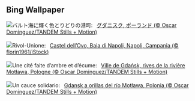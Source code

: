 ## Bing Wallpaper
![](https://www.bing.com/th?id=OHR.BlueGdansk_JA-JP0907344323_UHD.jpg&w=1000)バルト海に輝く色とりどりの港町:&nbsp;&ensp;[グダニスク, ポーランド (© Oscar Dominguez/TANDEM Stills + Motion)](https://www.bing.com/th?id=OHR.BlueGdansk_JA-JP0907344323_UHD.jpg)
<br><br/>
![](https://www.bing.com/th?id=OHR.GaribaldiNapoli_IT-IT9017622092_UHD.jpg&w=1000)Rivol-Unione:&nbsp;&ensp;[Castel dell’Ovo, Baia di Napoli, Napoli, Campania (© florin1961/iStock)](https://www.bing.com/th?id=OHR.GaribaldiNapoli_IT-IT9017622092_UHD.jpg)
<br><br/>
![](https://www.bing.com/th?id=OHR.BlueGdansk_FR-FR3495478989_UHD.jpg&w=1000)Une cité faite d’ambre et d’écume:&nbsp;&ensp;[Ville de Gdańsk, rives de la rivière Motława, Pologne (© Oscar Dominguez/TANDEM Stills + Motion)](https://www.bing.com/th?id=OHR.BlueGdansk_FR-FR3495478989_UHD.jpg)
<br><br/>
![](https://www.bing.com/th?id=OHR.BlueGdansk_ES-ES7748880751_UHD.jpg&w=1000)Un cauce solidario:&nbsp;&ensp;[Gdansk a orillas del río Motława, Polonia (© Oscar Dominguez/TANDEM Stills + Motion)](https://www.bing.com/th?id=OHR.BlueGdansk_ES-ES7748880751_UHD.jpg)
<br><br/>
